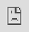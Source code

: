 ```yaml
---
layout: post
title: "아핑크 나은이의 참치캔 CF는 지난해 1위였다."
author: "undefined"
thumbnail: "https://www.allkpop.com/upload/2021/01/content/242152/thumb/1611543169_jennywill.jpg"
tags: 
---
```




<div class="video_wrapper" style="padding-top: 56.25%;">
    <iframe id="player" class="main_video" src="https://www.youtube.com/embed/qzj5CS8uCCQ" width="100%" height="100%" frameborder="0" allowfullscreen="" style="display: block !important; position: absolute; top: 0px; left: 0px; width: 100%; height: 100%;"></iframe>
</div>


나은이와 펑수의 동원참치 CF는 지난해 가장 많은 시청률을 기록한 CF였다.

구글은 유튜브에서 광고가 재생된 횟수, 시청한 시간, 광고를 거르지 않고 본 횟수 등을 기준으로 국가별 상위 10개 CF를 선정한다. 한국에서 방영된 모든 광고 중 동원참치 CF가 1위에 올랐다.

위의 CF를 확인해 보세요. 유튜브에서 본 적 있어요?
